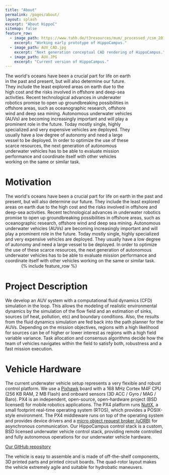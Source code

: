 ```yaml
---
title: "About"
permalink: /pages/about/
layout: splash
excerpt: "About HippoC"
sitemap: false
feature_row:
  - image_path: https://www.tuhh.de/t3resources/mum/_processed_/csm_2014-12-05_10.28.15_nocable_small_34d2a69318.jpg
    excerpt: "Working early prototype of HippoCampus."   
  - image_path: AUV_CAD.jpg
    excerpt: "Next generation conceptual CAD rendering of HippoCampus."
  - image_path: AUV.JPG
    excerpt: "Current version of HippoCampus." 
---
```

<div style="width:80%;">
The world's oceans have been a crucial part for life on earth in the past and present, but will also determine our future. They include the least explored areas on earth due to the high cost and the risks involved in offshore and deep-sea activities. Recent technological advances in underwater robotics promise to open up groundbreaking possibilities in offshore areas, such as oceanographic research, offshore wind and deep sea mining. Autonomous underwater vehicles (AUVs) are becoming increasingly important and will play a prominent role in the future. Today mostly single, highly specialized and very expensive vehicles are deployed. They usually have a low degree of autonomy and need a large vessel to be deployed. In order to optimize the use of these scarce resources, the next generation of autonomous underwater vehicles has to be able to evaluate mission performance and coordinate itself with other vehicles working on the same or similar task.
</div>

<h1>Motivation</h1>
The world's oceans have been a crucial part for life on earth in the past and present, but will also determine our future. They include the least explored areas on earth due to the high cost and the risks involved in offshore and deep-sea activities. Recent technological advances in underwater robotics promise to open up groundbreaking possibilities in offshore areas, such as oceanographic research, offshore wind and deep sea mining. Autonomous underwater vehicles (AUVs) are becoming increasingly important and will play a prominent role in the future. Today mostly single, highly specialized and very expensive vehicles are deployed. They usually have a low degree of autonomy and need a large vessel to be deployed. In order to optimize the use of these scarce resources, the next generation of autonomous underwater vehicles has to be able to evaluate mission performance and coordinate itself with other vehicles working on the same or similar task.

<div style="width:80%;margin:auto;">{% include feature_row %}</div>

<h1>Project Description</h1>
We develop an AUV system with a computational fluid dynamics (CFD) simulation in the loop. This allows the modeling of realistic environmental dynamics by the simulation of the flow field and an estimation of sinks, sources (of heat, pollution, etc) and boundary conditions. Also, the results from the fluid dynamics simulation are fed back into the path planner for the AUVs. Depending on the mission objectives, regions with a high likelihood for sources can be of higher or lower interest as regions with a high field variable variance. Task allocation and consensus algorithms decide how the team of vehicles navigates within the field to satisfy both, robustness and a fast mission execution.


<h1>Vehicle Hardware</h1>
The current underwater vehicle setup represents a very flexible and robust control platform. We use a <a href="https://pixhawk.org/modules/pixhawk" target="_blank">Pixhawk</a> board with a 168 MHz Cortex M4F CPU (256 KB RAM, 2 MB Flash) and onboard sensors (3D ACC / Gyro / MAG / Baro). PX4 is an independent, open-source, open-hardware project (BSD licensed) for mobile robotics applications. The PX4 platform runs <a href="https://en.wikipedia.org/wiki/NuttX" target="_blank">NuttX</a>, a small footprint real-time operating system (RTOS), which provides a POSIX-style environment. The PX4 middleware runs on top of the operating system and provides device drivers and a <a href="https://en.wikipedia.org/wiki/Object_request_broker" target="_blank">micro object request broker (uORB)</a> for asynchronous communication. Our HippoCampus control stack is a custom, BSD licensed underwater vehicle control stack, providing remote controlled and fully autonomous operations for our underwater vehicle hardware.

<a href="https://github.com/EugenSol/FirmwareBeta" class="btn btn--warning" target="_blank">Our GitHub repository</a> 

The vehicle is easy to assemble and is made of off-the-shelf components, 3D printed parts and printed circuit boards. The quad-rotor layout makes the vehicle extremely agile and suitable for hydrobatic maneuvers. 
